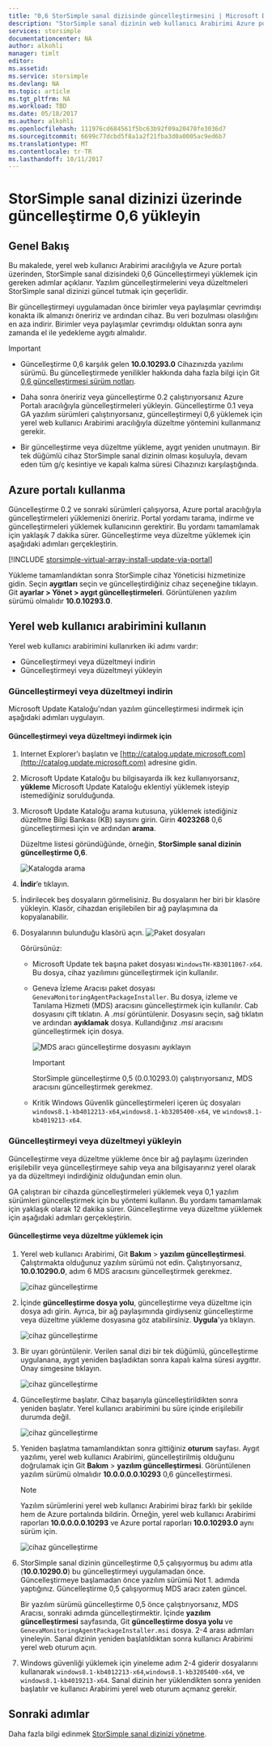```yaml
---
title: "0,6 StorSimple sanal dizisinde güncelleştirmesini | Microsoft Docs"
description: "StorSimple sanal dizinin web kullanıcı Arabirimi Azure portal ve düzeltme yöntemini kullanarak güncelleştirmeleri uygulamak için nasıl kullanılacağını açıklar"
services: storsimple
documentationcenter: NA
author: alkohli
manager: timlt
editor: 
ms.assetid: 
ms.service: storsimple
ms.devlang: NA
ms.topic: article
ms.tgt_pltfrm: NA
ms.workload: TBD
ms.date: 05/18/2017
ms.author: alkohli
ms.openlocfilehash: 111976cd684561f5bc63b92f09a20470fe3036d7
ms.sourcegitcommit: 6699c77dcbd5f8a1a2f21fba3d0a0005ac9ed6b7
ms.translationtype: MT
ms.contentlocale: tr-TR
ms.lasthandoff: 10/11/2017
---
```

# <a name="install-update-06-on-your-storsimple-virtual-array"></a>StorSimple sanal dizinizi üzerinde güncelleştirme 0,6 yükleyin

## <a name="overview"></a>Genel Bakış

Bu makalede, yerel web kullanıcı Arabirimi aracılığıyla ve Azure portalı üzerinden, StorSimple sanal dizisindeki 0,6 Güncelleştirmeyi yüklemek için gereken adımlar açıklanır. Yazılım güncelleştirmelerini veya düzeltmeleri StorSimple sanal dizinizi güncel tutmak için geçerlidir.

Bir güncelleştirmeyi uygulamadan önce birimler veya paylaşımlar çevrimdışı konakta ilk almanızı öneririz ve ardından cihaz. Bu veri bozulması olasılığını en aza indirir. Birimler veya paylaşımlar çevrimdışı olduktan sonra aynı zamanda el ile yedekleme aygıtı almalıdır.

> [!IMPORTANT]
> - Güncelleştirme 0,6 karşılık gelen **10.0.10293.0** Cihazınızda yazılımı sürümü. Bu güncelleştirmede yenilikler hakkında daha fazla bilgi için Git [0,6 güncelleştirmesi sürüm notları](storsimple-virtual-array-update-06-release-notes.md).
>
> - Daha sonra öneririz veya güncelleştirme 0.2 çalıştırıyorsanız Azure Portalı aracılığıyla güncelleştirmeleri yükleyin. Güncelleştirme 0.1 veya GA yazılım sürümleri çalıştırıyorsanız, güncelleştirmeyi 0,6 yüklemek için yerel web kullanıcı Arabirimi aracılığıyla düzeltme yöntemini kullanmanız gerekir.
>
> - Bir güncelleştirme veya düzeltme yükleme, aygıt yeniden unutmayın. Bir tek düğümlü cihaz StorSimple sanal dizinin olması koşuluyla, devam eden tüm g/ç kesintiye ve kapalı kalma süresi Cihazınızı karşılaştığında.

## <a name="use-the-azure-portal"></a>Azure portalı kullanma

Güncelleştirme 0.2 ve sonraki sürümleri çalışıyorsa, Azure portal aracılığıyla güncelleştirmeleri yüklemenizi öneririz. Portal yordamı tarama, indirme ve güncelleştirmeleri yüklemek kullanıcının gerektirir. Bu yordamı tamamlamak için yaklaşık 7 dakika sürer. Güncelleştirme veya düzeltme yüklemek için aşağıdaki adımları gerçekleştirin.

[!INCLUDE [storsimple-virtual-array-install-update-via-portal](../../includes/storsimple-virtual-array-install-update-via-portal-04.md)]

Yükleme tamamlandıktan sonra StorSimple cihaz Yöneticisi hizmetinize gidin. Seçin **aygıtları** seçin ve güncelleştirdiğiniz cihaz seçeneğine tıklayın. Git **ayarlar > Yönet > aygıt güncelleştirmeleri**. Görüntülenen yazılım sürümü olmalıdır **10.0.10293.0**.

## <a name="use-the-local-web-ui"></a>Yerel web kullanıcı arabirimini kullanın

Yerel web kullanıcı arabirimini kullanırken iki adımı vardır:

* Güncelleştirmeyi veya düzeltmeyi indirin
* Güncelleştirmeyi veya düzeltmeyi yükleyin

### <a name="download-the-update-or-the-hotfix"></a>Güncelleştirmeyi veya düzeltmeyi indirin

Microsoft Update Kataloğu'ndan yazılım güncelleştirmesi indirmek için aşağıdaki adımları uygulayın.

#### <a name="to-download-the-update-or-the-hotfix"></a>Güncelleştirmeyi veya düzeltmeyi indirmek için

1. Internet Explorer'ı başlatın ve [http://catalog.update.microsoft.com](http://catalog.update.microsoft.com) adresine gidin.

2. Microsoft Update Kataloğu bu bilgisayarda ilk kez kullanıyorsanız, **yükleme** Microsoft Update Kataloğu eklentiyi yüklemek isteyip istemediğiniz sorulduğunda.

3. Microsoft Update Kataloğu arama kutusuna, yüklemek istediğiniz düzeltme Bilgi Bankası (KB) sayısını girin. Girin **4023268** 0,6 güncelleştirmesi için ve ardından **arama**.
   
    Düzeltme listesi göründüğünde, örneğin, **StorSimple sanal dizinin güncelleştirme 0,6**.
   
    ![Katalogda arama](./media/storsimple-virtual-array-install-update-06/download1.png)

4. **İndir**’e tıklayın.

5. İndirilecek beş dosyaların görmelisiniz. Bu dosyaların her biri bir klasöre yükleyin. Klasör, cihazdan erişilebilen bir ağ paylaşımına da kopyalanabilir.

6. Dosyalarının bulunduğu klasörü açın.
    ![Paket dosyaları](./media/storsimple-virtual-array-install-update-06/update06folder.png)

    Görürsünüz:
    -  Microsoft Update tek başına paket dosyası `WindowsTH-KB3011067-x64`. Bu dosya, cihaz yazılımını güncelleştirmek için kullanılır.
    - Geneva İzleme Aracısı paket dosyası `GenevaMonitoringAgentPackageInstaller`. Bu dosya, izleme ve Tanılama Hizmeti (MDS) aracısını güncelleştirmek için kullanılır. Cab dosyasını çift tıklatın. A _.msi_ görüntülenir. Dosyasını seçin, sağ tıklatın ve ardından **ayıklamak** dosya. Kullandığınız _.msi_ aracısını güncelleştirmek için dosya.

        ![MDS aracı güncelleştirme dosyasını ayıklayın](./media/storsimple-virtual-array-install-update-06/extract-geneva-monitoring-agent-installer.png)

        > [!IMPORTANT]
        > StorSimple güncelleştirme 0,5 (0.0.10293.0) çalıştırıyorsanız, MDS aracısını güncelleştirmek gerekmez.

    - Kritik Windows Güvenlik güncelleştirmeleri içeren üç dosyaları `windows8.1-kb4012213-x64`,`windows8.1-kb3205400-x64`, ve `windows8.1-kb4019213-x64`.


### <a name="install-the-update-or-the-hotfix"></a>Güncelleştirmeyi veya düzeltmeyi yükleyin

Güncelleştirme veya düzeltme yükleme önce bir ağ paylaşımı üzerinden erişilebilir veya güncelleştirmeye sahip veya ana bilgisayarınız yerel olarak ya da düzeltmeyi indirdiğiniz olduğundan emin olun.

GA çalıştıran bir cihazda güncelleştirmeleri yüklemek veya 0,1 yazılım sürümleri güncelleştirmek için bu yöntemi kullanın. Bu yordamı tamamlamak için yaklaşık olarak 12 dakika sürer. Güncelleştirme veya düzeltme yüklemek için aşağıdaki adımları gerçekleştirin.

#### <a name="to-install-the-update-or-the-hotfix"></a>Güncelleştirme veya düzeltme yüklemek için

1. Yerel web kullanıcı Arabirimi, Git **Bakım** > **yazılım güncelleştirmesi**. Çalıştırmakta olduğunuz yazılım sürümü not edin. Çalıştırıyorsanız, **10.0.10290.0**, adım 6 MDS aracısını güncelleştirmek gerekmez.
   
    ![cihaz güncelleştirme](./media/storsimple-virtual-array-install-update-05/update1m.png)

2. İçinde **güncelleştirme dosya yolu**, güncelleştirme veya düzeltme için dosya adı girin. Ayrıca, bir ağ paylaşımında girdiyseniz güncelleştirme veya düzeltme yükleme dosyasına göz atabilirsiniz. **Uygula**'ya tıklayın.
   
    ![cihaz güncelleştirme](./media/storsimple-virtual-array-install-update-05/update2m.png)

3. Bir uyarı görüntülenir. Verilen sanal dizi bir tek düğümlü, güncelleştirme uygulanana, aygıt yeniden başladıktan sonra kapalı kalma süresi aygıttır. Onay simgesine tıklayın.
   
   ![cihaz güncelleştirme](./media/storsimple-virtual-array-install-update-05/update3m.png)

4. Güncelleştirme başlatır. Cihaz başarıyla güncelleştirildikten sonra yeniden başlatır. Yerel kullanıcı arabirimini bu süre içinde erişilebilir durumda değil.
   
    ![cihaz güncelleştirme](./media/storsimple-virtual-array-install-update-05/update5m.png)

5. Yeniden başlatma tamamlandıktan sonra gittiğiniz **oturum** sayfası. Aygıt yazılımı, yerel web kullanıcı Arabirimi, güncelleştirilmiş olduğunu doğrulamak için Git **Bakım** > **yazılım güncelleştirmesi**. Görüntülenen yazılım sürümü olmalıdır **10.0.0.0.0.10293** 0,6 güncelleştirmesi.
   
   > [!NOTE]
   > Yazılım sürümlerini yerel web kullanıcı Arabirimi biraz farklı bir şekilde hem de Azure portalında bildirin. Örneğin, yerel web kullanıcı Arabirimi raporları **10.0.0.0.0.10293** ve Azure portal raporları **10.0.10293.0** aynı sürüm için.
   
    ![cihaz güncelleştirme](./media/storsimple-virtual-array-install-update-06/update6m.png)

6. StorSimple sanal dizinin güncelleştirme 0,5 çalışıyormuş bu adımı atla (**10.0.10290.0**) bu güncelleştirmeyi uygulamadan önce. Güncelleştirmeye başlamadan önce yazılım sürümü Not 1. adımda yaptığınız. Güncelleştirme 0,5 çalışıyormuş MDS aracı zaten güncel.

    Bir yazılım sürümü güncelleştirme 0,5 önce çalıştırıyorsanız, MDS Aracısı, sonraki adımda güncelleştirmektir. İçinde **yazılım güncelleştirmesi** sayfasında, Git **güncelleştirme dosya yolu** ve `GenevaMonitoringAgentPackageInstaller.msi` dosya. 2-4 arası adımları yineleyin. Sanal dizinin yeniden başlatıldıktan sonra kullanıcı Arabirimi yerel web oturum açın.

7. Windows güvenliği yüklemek için yineleme adım 2-4 giderir dosyalarını kullanarak `windows8.1-kb4012213-x64`,`windows8.1-kb3205400-x64`, ve `windows8.1-kb4019213-x64`. Sanal dizinin her yüklendikten sonra yeniden başlatılır ve kullanıcı Arabirimi yerel web oturum açmanız gerekir.

## <a name="next-steps"></a>Sonraki adımlar

Daha fazla bilgi edinmek [StorSimple sanal dizinizi yönetme](storsimple-ova-web-ui-admin.md).

